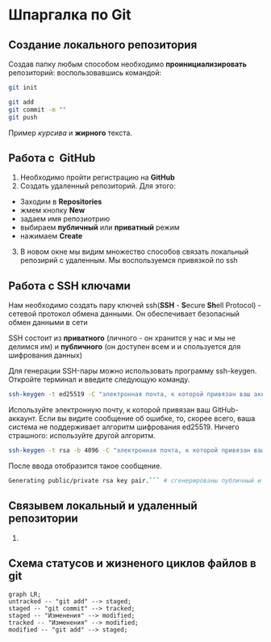 # Шпаргалка по Git

## Cоздание локального репозитория

Создав папку любым способом  необходимо **проинициализировать** репозиторий:
воспользовавшись командой:

```bash
git init

git add
git commit -m ""
git push
``` 

Пример _курсива_ и **жирного** текста.

## Работа с  GitHub

1. Необходимо пройти регистрацию на **GitHub**
2. Создать удаленный репозиторий. Для этого:
- Заходим в __Repositories__
- жмем кнопку **New**
- задаем имя репозиотрию
- выбираем __публичный__ или __приватный__ режим
- нажимаем **Create**
3. В новом окне мы видим множество способов связать локальный репозирий с удаленным. Мы воспользуемся привязкой по ssh

## Работа с SSH ключами

Нам необходимо создать пару ключей ssh(**SSH** - **S**ecure **Sh**ell Protocol) - сетевой протокол обмена данными. Он обеспечивает безопасный обмен данными в сети

SSH состоит из **приватного** (личного - он хранится у нас и мы не делимся им) и **публичного** (он доступен всем и и спользуется для шифрования данных) 
  
Для генерации SSH-пары можно использовать программу ssh-keygen. Откройте терминал и введите следующую команду.
```BASH
ssh-keygen -t ed25519 -C "электронная почта, к которой привязан ваш аккаунт на GitHub" 
```   

 Используйте электронную почту, к которой привязан ваш GitHub-аккаунт.
    Если вы видите сообщение об ошибке, то, скорее всего, ваша система не поддерживает алгоритм шифрования ed25519. Ничего страшного: используйте другой алгоритм.

```BASH
ssh-keygen -t rsa -b 4096 -C "электронная почта, к которой привязан ваш аккаунт на GitHub" 
```  

 После ввода отобразится такое сообщение.
```BASH
Generating public/private rsa key pair.``` # сгенерированы публичный и приватный
```
## Связывем локальный и удаленный репозитории 

1. 

## Схема статусов и жизненого циклов файлов в git 

```mermaid
graph LR;
untracked -- "git add" --> staged;
staged -- "git commit" --> tracked;
staged -- "Изменения" --> modified;
tracked -- "Изменения" --> modified; 
modified -- "git add" --> staged;

```
